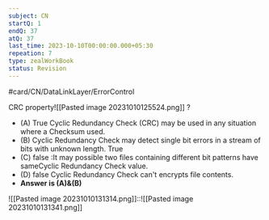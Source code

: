 ```yaml
---
subject: CN
startQ: 1
endQ: 37
atQ: 37
last_time: 2023-10-10T00:00:00.000+05:30
repeation: 7
type: zealWorkBook
status: Revision
---
```

#card/CN/DataLinkLayer/ErrorControl

CRC property![[Pasted image 20231010125524.png]]
?
- (A) True Cyclic Redundancy Check (CRC) may be used in any situation where a Checksum used.
- (B) Cyclic Redundancy Check may detect single bit errors in a stream of bits with unknown length. True
- (C) false :It may possible two files containing different bit patterns have sameCyclic Redundancy Check value.
- (D) false Cyclic Redundancy Check can't encrypts file contents.
- **Answer is (A)&(B)** <!--SR:!2023-10-31,3,230-->


![[Pasted image 20231010131314.png]]::![[Pasted image 20231010131341.png]] <!--SR:!2023-11-05,9,250-->

